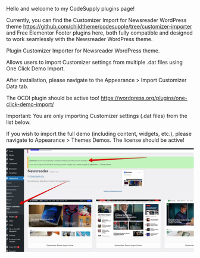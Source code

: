 Hello and welcome to my CodeSupply plugins page!

Currently, you can find the Customizer Import for Newsreader WordPress theme https://github.com/childtheme/codesupple/tree/customizer-importer and Free Elementor Footer plugins here, both fully compatible and designed to work seamlessly with the Newsreader WordPress theme.

Plugin Customizer Importer for Newsreader WordPress theme.

Allows users to import Customizer settings from multiple .dat files using One Click Demo Import.

After installation, please navigate to the Appearance > Import Customizer Data tab.

The OCDI plugin should be active too!
https://wordpress.org/plugins/one-click-demo-import/

Important: You are only importing Customizer settings (.dat files) from the list below.

If you wish to import the full demo (including content, widgets, etc.), please navigate to Appearance > Themes Demos. The license should be active!

![Alt text](https://github.com/childtheme/codesupple/blob/customizer-importer-newsreader/screenshot3.jpg)


